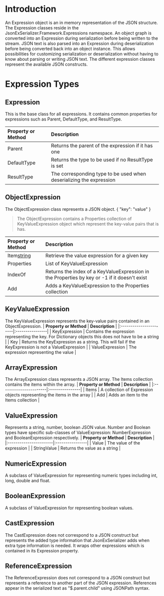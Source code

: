 # Introduction #

An Expression object is an in memory representation of the JSON structure.  The Expression classes reside in the JsonExSerializer.Framework.Expressions namespace.  An object graph is converted into an Expression during serialization before being written to the stream.  JSON text is also parsed into an Expression during deserialization before being converted back into an object instance.  This allows possibilities for customizing serialization or deserialization without having to know about parsing or writing JSON text.  The different expression classes represent the available JSON constructs.

# Expression Types #
## Expression ##
This is the base class for all expressions.  It contains common properties for expressions such as Parent, DefaultType, and ResultType.

| **Property or Method** | **Description** |
|:-----------------------|:----------------|
| Parent                 | Returns the parent of the expression if it has one |
| DefaultType            | Returns the type to be used if no ResultType is set |
| ResultType             | The corresponding type to be used when deserializing the expression |

## ObjectExpression ##
The ObjectExpression class represents a JSON object.
{ "key": "value" }

> The ObjectExpression contains a Properties collection of KeyValueExpression object which represent the key-value pairs that is has.

| **Property or Method** | **Description** |
|:-----------------------|:----------------|
| Item[string](string.md) | Retrieve the value expression for a given key |
| Properties             | List of KeyValueExpression |
| IndexOf                | Returns the index of a KeyValueExpression in the Properties by key or -1 if it doesn't exist |
| Add                    | Adds a KeyValueExpression to the Properties collection |

## KeyValueExpression ##
The KeyValueExpression represents the key-value pairs contained in an ObjectExpression.
| **Property or Method** | **Description** |
|:-----------------------|:----------------|
| KeyExpression          | Contains the expression representing the key. For Dictionary objects this does not have to be a string |
| Key                    | Returns the KeyExpression as a string.  This will fail if the KeyExpression is not a ValueExpression |
| ValueExpression        | The expression representing the value |

## ArrayExpression ##
The ArrayExpression class represents a JSON array.  The Items collection contains the items within the array.
| **Property or Method** | **Description** |
|:-----------------------|:----------------|
| Items                  | A collection of Expression objects representing the items in the array |
| Add                    | Adds an item to the Items collection |

## ValueExpression ##
Represents a string, number, boolean JSON value.  Number and Boolean types have specific sub-classes of ValueExpression: NumberExpression and BooleanExpression respectively.
| **Property or Method** | **Description** |
|:-----------------------|:----------------|
| Value                  | The value of the expression |
| StringValue            | Returns the value as a string |

## NumericExpression ##
A subclass of ValueExpression for representing numeric types including int, long, double and float.

## BooleanExpression ##
A subclass of ValueExpression for representing boolean values.

## CastExpression ##
The CastExpression does not correspond to a JSON construct but represents the added type information that JsonExSerializer adds when extra type information is needed.  It wraps other expressions which is contained in its Expression property.

## ReferenceExpression ##
The ReferenceExpression does not correspond to a JSON construct but represents a reference to another part of the JSON expression.  References appear in the serialized text as "$.parent.child" using JSONPath syntax.